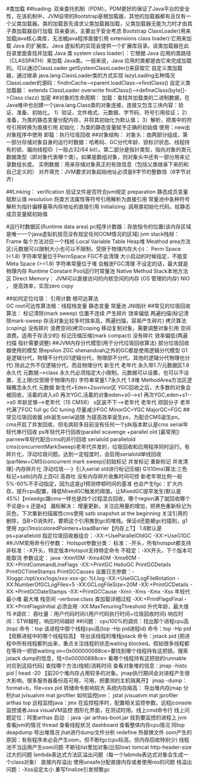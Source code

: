 #类加载
 ##loading:
        双亲委托机制（PDM）。PDM更好的保证了Java平台的安全性，在该机制中，JVM自带的Bootstrap是根加载器，其他的加载器都有且仅有一个父类加载器。类的加载首先请求父类加载器加载，父类加载器无能为力时才由其子类加载器自行加载
        双亲委派，主要出于安全考虑
         Bootstrap ClassLoader)用来加载java核心类库，无法被java程序直接引用
         extensions class loader):它用来加载 Java 的扩展库。Java 虚拟机的实现会提供一个扩展库目录。该类加载器在此目录里面查找并加载 Java 类
         system class loader）：它根据 Java 应用的类路径（CLASSPATH）来加载 Java类。一般来说，Java 应用的类都是由它来完成加载的。可以通过ClassLoader.getSystemClassLoader()来获取它
         自定义类加载器，通过继承 java.lang.ClassLoader类的方式实现
        lazyLoading五种情况
        ClassLoader的源码：findinCache-->parent.loadClass-->findClass()
        自定义类加载器：
            extends ClassLoader
            overwrite findClass()-->defineClass(byte[]->Class clazz)
            加密
 ##对象的生命周期：
                 加载：查找并加载类的二进制数据，在Java堆中也创建一个java.lang.Class类的对象连接，连接又包含三块内容：验证、准备、初始化。 1）验证，文件格式、元数据、字节码、符号引用验证； 2）准备，为类的静态变量分配内存，并将其初始化为默认值； 3）解析，把类中的符号引用转换为直接引用
                初始化：为类的静态变量赋予正确的初始值
                使用：new出对象程序中使用
                卸载：执行垃圾回收
 ##对象结构：
             对象头：由两部分组成，第一部分存储对象自身的运行时数据：哈希码、GC分代年龄、锁标识状态、线程持有的锁、偏向线程ID（一般占32/64 bit）。第二部分是指针类型，指向对象的类元数据类型（即对象代表哪个类）。如果是数组对象，则对象头中还有一部分用来记录数组长度。
            实例数据：用来存储对象真正的有效信息（包括父类继承下来的和自己定义的）
            对齐填充：JVM要求对象起始地址必须是8字节的整数倍（8字节对齐）

 ##Linking：
        verification 验证文件是否符合jvm规定
        preparation 静态成员变量赋默认值
        resolution 将类方法属性等符号引用解析为直接引用 常量池中各种符号解析为指针偏移量等内存地址的直接引用
    Initializing: 调用类初始化代码，给静态成员变量赋初始值

#运行时数据区(Runtime data area)
        pc程序计数器：存放指令的位置(该内存区域是唯一一个java虚拟机规范没有规定任何OOM情况的区域)
        jvm stack栈帧：
            Frame 每个方法对应一个栈帧
            Local Variable Table
        Heap堆
        Meathod area方法区(元数据可以限制大小也可以不限制，受限于物理内存大小)：
            Perm Space (<1.8) 字符串常量位于PermSpace FGC不会清理 大小启动的时候指定，不能变
            Meta Space (>=1.8) 字符串常量位于堆 会触发FGC清理 不设定的话，最大就是物理内存
        Runtime Constant Pool运行时常量池
        Native Method Stack本地方法区
        Direct Memory：
            JVM可以直接访问的内核空间的内存 (OS 管理的内存)
            NIO ， 提高效率，实现zero copy
            
 ##如何定位垃圾：
        引用计数
        根可达算法            
            GC root可达性算法根：线程栈变量 静态变量 常量池 JNI指针
 ##常见的垃圾回收算法：
        标记清除(mark sweep) 位置不连续 产生碎片 效率偏低 两遍扫描(标记清除mark-sweep 存活对象比较多时效率高，两遍扫描，容易产生碎片)
        拷贝算法(coping) 没有碎片 浪费空间(拷贝coping 移动复制对象，需要调整对象引用 空间浪费。适用于存活少的)
        标记压缩压缩(mark compact) 没有碎片 效率偏低(两遍扫描 指针需要调整)
 ##JVM内存分代模型(用于分代垃圾回收算法)
        部分垃圾回收器使用的模型
            除epsilon ZGC shenandoah之外的GC都是使用逻辑分代模型
            G1是逻辑分代，物理不分代(G1逻辑分代，物理部不分代，其他的逻辑分代物理也分代)
            除此之外不仅逻辑分代，而且物理分代
        新生代 老年代 永久带1.7/元数据区1.8
            永久代 元数据-->class
            永久代必须指定大小限制。元数据可以设置，也可以不设置，无上限(仅受限于物理内存)
            字符串常量1.7永久代 1.8堆
            MethodArea方法区逻辑概念永久代 元数据
        新生代=Eden+2suvivor区
            YGC回收之后，大多数的对象会被回收，活着的进入s0
            再次YGC,活着的对象eden+s0-->s1
            再次YGC,eden+s1-->s0
            年龄足够-->老年代（15 CMS6）
            s区装不下-->老年代
        老年代
            顽固分子
            老年代满了FGC full gc
        GC tuning
            尽量减少FGC
            MinorGC=YGC
            MajorGC=FGC
 ##常见垃圾回收器
        jdk诞生serial追随 为提高效率诞生ps，为配合CMS诞生pn。cms开启了并发回收，但毛病较多目前没有任何一个jdk版本默认是cms
        serial年轻代串行回收
        ps年轻代并行回收(parallel scavenge +parallel old [最常用])
        parnew年轻代配合cms的并行回收
        serialold
        parallelold
        cms(concurrentMarkSweep)老年代并发的，垃圾回收和应用程序同时运行。有碎片化，浮动垃圾问题。达到一定程度时，会启用serialold单线回收(parNew+CMS(concurrent mark sweep)[初始标记 并发标记 重新标记 并发清理]-内存碎片化 浮动垃圾---》引入serial old进行标记压缩)
        G1(10ms)算法:三色标记+satb[内存上百G] 高吞吐 没有内存碎片收集时间可控
            新老年带比例一般5%-60%不手动指定，因为这是g1预测停顿时间的基准
            也会产生fgc：扩大内存，提升cpu配置，降低MixedGC触发的阈值，让MixedGC提早发生(默认是45%)【mixedgc跟cms一样也是四个过程混合回收，哪个region满了就回收哪个不论是o s 还是e】
            漏标解决：
                增量更新，关注应用量的增加，把黑色重新标记为灰色，下次重新扫描属性cms使用
                satb snapshot at the beginning 关注引用的删除，当B>D消失时，要把这个引用推到gc的堆栈。保证d还能被gc扫描到，g1使用
        zgc(1ms)coloredPointers+loadBarrier【内存上T】
        1.8默认是ps+parallelold
        指定垃圾回收器组合：-XX:+UseParallelOldGC
                        -XX:+UseG1GC
 ##JVM常用命令行参数：
        Hotspot参数分类：
            标准：-开头，所有hotspot都支持
            非标准：-X开头，特定版本Hotspot支持特定命令
            不稳定：-XX开头，下个版本可能取消
        参数设定：
            java -Xmn10M -Xms40M -Xmx60M -XX:+PrintCommandLineFlags -XX:+PrintGC HelloGC PrintGCDetails PrintGCTimeStamps PrintGCCauses
            设置日志参数：-Xloggc:/opt/xxx/logs/xxx-xxx-gc-%t.log -XX:+UseGCLogFileRotation -XX:NumberOfGCLogFiles=5 -XX:GCLogFileSize=20M -XX:+PrintGCDetails -XX:+PrintGCDateStamps -XX:+PrintGCCause
            -Xmn -Xms -Xmx -Xss 年轻代 最小堆 最大堆 栈空间
            -verbose:class 类加载详细过程
            -XX:+PrintFlagsFinal -XX:+PrintFlagsInitial 必须会用
            -XX:MaxTenuringThreshold 升代年龄，最大值15
#调优：
        吞吐量：用户代码时间/(用户代码执行时间+垃圾回收时间)
        响应时间：STW越短，响应时间越好
 ##问题：
        cpu100%的调优：找出那个进程cpu高(top) 命令：top
                      该进程中那个线程cpu高(top -Hp pid进程id) 命令：top -Hp pid 【观察进程中的哪个线程较高】
                      导出该线程的堆栈jstack 命令：jstack pid  [把进程中所有线程都列出来，重点关注线程的状态waiting blocked。假如很多线程都在等待一把锁waiting on<0x000000088ce>要找到哪个线程持有这把锁。搜索jstack dump的信息，找<0x00000888ce> 看哪个线程持有这把锁的runnable 对应到这段代码]
                      查找哪个方法(栈帧)消耗时间
                      查看对象堆的信息：jmap -histo pid | head -20 【前20个堆内存占用较多的对象。jmap执行期间会对进程产生很大影响。很多服务器备份高可用，可用，把要测的主机隔离开】
                                      jmap -dump：format=b，file=xxx pid 转储命令影响较大
          系统内存飚高：
                  导出堆内存jmap
                  分析jhat jvisualvm mat jprofiler
          如何监控jvm：
                  jstat jvisualvm mat jprofiler arthas top
          远程监控java：jmx 在监控程序时，配置相关监控参数。远程jconsole监控或者Java visualVM监控
                  图形化界面，在测试时用。线上cmd命令行
          线上问题定位：阿里arthas
                  启动 ：java -jar arthas-boot.jar  挂到要监控的进程上
                      jvm 查看jvm的情况
                      thread 查看线程状况
                      dashboard 查看整体内存cpu情况 同top
                      deapdump 导出堆情况
                      jhat进行dump文件分析
                      redefine 热替换文件
          oom产生的原因：有些程序未必会产生oom，但不断fgc(cpu标高，但内存回收特别少)
                       线程池不当运用产生oom问题
                       不断往list里加对象(比较low)
                       tomcat http-header-size过大的问题
                       lambda表达式方法区溢出问题（每一个labmda表达式对象会生成一个class对象）
                       直接内存溢出 使用unsafe分配直接内存或者使用nio的问题
                       栈溢出问题：-Xss设定太小
                       重写finalize引发频繁gc
